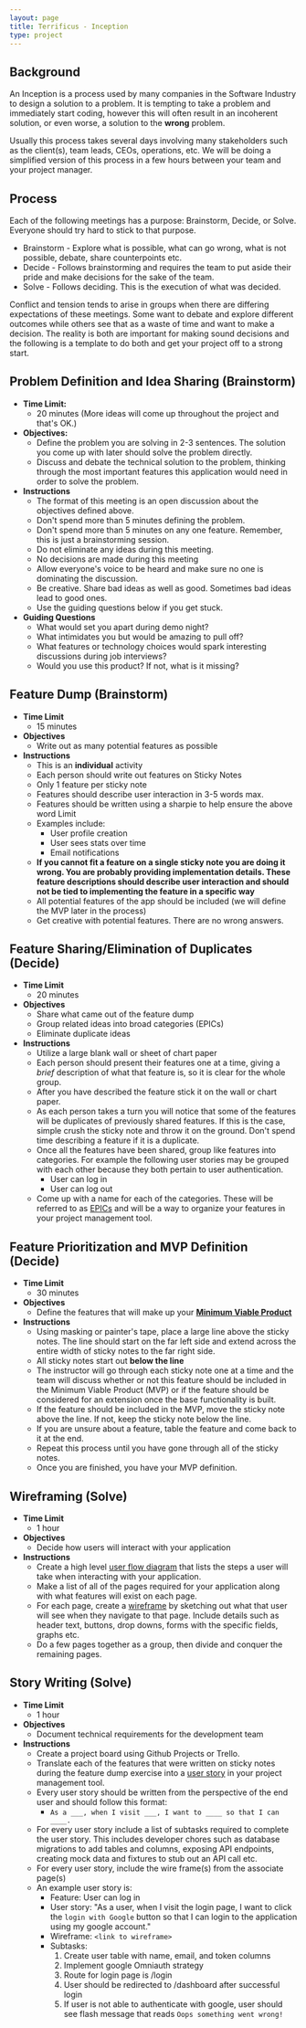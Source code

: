 ```yaml
---
layout: page
title: Terrificus - Inception
type: project
---
```


## Background

An Inception is a process used by many companies in the Software Industry to design a solution to a problem. It is tempting to take a problem and immediately start coding, however this will often result in an incoherent solution, or even worse, a solution to the **wrong** problem.

Usually this process takes several days involving many stakeholders such as the client(s), team leads, CEOs, operations, etc. We will be doing a simplified version of this process in a few hours between your team and your project manager.

## Process

Each of the following meetings has a purpose: Brainstorm, Decide, or Solve. Everyone should try hard to stick to that purpose.

* Brainstorm - Explore what is possible, what can go wrong, what is not possible, debate, share counterpoints etc.
* Decide - Follows brainstorming and requires the team to put aside their pride and make decisions for the sake of the team.
* Solve - Follows deciding. This is the execution of what was decided.

Conflict and tension tends to arise in groups when there are differing expectations of these meetings. Some want to debate and explore different outcomes while others see that as a waste of time and want to make a decision. The reality is both are important for making sound decisions and the following is a template to do both and get your project off to a strong start.

## Problem Definition and Idea Sharing (Brainstorm)

* **Time Limit:**
    * 20 minutes (More ideas will come up throughout the project and that's OK.)
* **Objectives:**
    * Define the problem you are solving in 2-3 sentences. The solution you come up with later should solve the problem directly.
    * Discuss and debate the technical solution to the problem, thinking through the most important features this application would need in order to solve the problem.
* **Instructions**
    * The format of this meeting is an open discussion about the objectives defined above.
    * Don't spend more than 5 minutes defining the problem.
    * Don't spend more than 5 minutes on any one feature. Remember, this is just a brainstorming session.
    * Do not eliminate any ideas during this meeting.
    * No decisions are made during this meeting
    * Allow everyone's voice to be heard and make sure no one is dominating the discussion.
    * Be creative. Share bad ideas as well as good. Sometimes bad ideas lead to good ones.
    * Use the guiding questions below if you get stuck.
* **Guiding Questions**
    * What would set you apart during demo night?
    * What intimidates you but would be amazing to pull off?
    * What features or technology choices would spark interesting discussions during job interviews?
    * Would you use this product? If not, what is it missing?

## Feature Dump (Brainstorm)

* **Time Limit**
    * 15 minutes
* **Objectives**
    * Write out as many potential features as possible
* **Instructions**
    * This is an **individual** activity
    * Each person should write out features on Sticky Notes
    * Only 1 feature per sticky note
    * Features should describe user interaction in 3-5 words max.
    * Features should be written using a sharpie to help ensure the above word Limit
    * Examples include:
        * User profile creation
        * User sees stats over time
        * Email notifications
    * **If you cannot fit a feature on a single sticky note you are doing it wrong. You are probably providing implementation details. These feature descriptions should describe user interaction and should not be tied to implementing the feature in a specific way**
    * All potential features of the app should be included (we will define the MVP later in the  process)
    * Get creative with potential features. There are no wrong answers.

## Feature Sharing/Elimination of Duplicates (Decide)

* **Time Limit**
    * 20 minutes
* **Objectives**
    * Share what came out of the feature dump
    * Group related ideas into broad categories (EPICs)
    * Eliminate duplicate ideas
* **Instructions**
    * Utilize a large blank wall or sheet of chart paper
    * Each person should present their features one at a time, giving a *brief* description of what that feature is, so it is clear for the whole group.
    * After you have described the feature stick it on the wall or chart paper.
    * As each person takes a turn you will notice that some of the features will be duplicates of previously shared features. If this is the case, simple crush the sticky note and throw it on the ground. Don't spend time describing a feature if it is a duplicate.
    * Once all the features have been shared, group like features into categories. For example the following user stories may be grouped with each other because they both pertain to user authentication.
        * User can log in
        * User can log out
    * Come up with a name for each of the categories. These will be referred to as [EPICs](https://www.yodiz.com/blog/what-is-epic-in-agile-methodology-definition-and-template-of-epic/) and will be a way to organize your features in your project management tool.

## Feature Prioritization and MVP Definition (Decide)

* **Time Limit**
    * 30 minutes
* **Objectives**
    * Define the features that will make up your [**Minimum Viable Product**](https://www.agilealliance.org/glossary/mvp/#q=~(infinite~false~filters~(tags~(~'mvp))~searchTerm~'~sort~false~sortDirection~'asc~page~1))
* **Instructions**
    * Using masking or painter's tape, place a large line above the sticky notes. The line should start on the far left side and extend across the entire width of sticky notes to the far right side.
    * All sticky notes start out **below the line**
    * The instructor will go through each sticky note one at a time and the team will discuss whether or not this feature should be included in the Minimum Viable Product (MVP) or if the feature should be considered for an extension once the base functionality is built.
    * If the feature should be included in the MVP, move the sticky note above the line. If not, keep the sticky note below the line.
    * If you are unsure about a feature, table the feature and come back to it at the end.
    * Repeat this process until you have gone through all of the sticky notes.
    * Once you are finished, you have your MVP definition.


## Wireframing (Solve)

* **Time Limit**
    * 1 hour
* **Objectives**
    * Decide how users will interact with your application
* **Instructions**
    * Create a high level [user flow diagram](https://bashooka.com/inspiration/33-excellent-user-flow-examples-for-inspiration/) that lists the steps a user will take when interacting with your application.
    * Make a list of all of the pages required for your application along with what features will exist on each page.
    * For each page, create a [wireframe](https://www.usability.gov/how-to-and-tools/methods/wireframing.html) by sketching out what that user will see when they navigate to that page. Include details such as header text, buttons, drop downs, forms with the specific fields, graphs etc.
    * Do a few pages together as a group, then divide and conquer the remaining pages.

## Story Writing (Solve)

* **Time Limit**
    * 1 hour
* **Objectives**
    * Document technical requirements for the development team
* **Instructions**
    * Create a project board using Github Projects or Trello.
    * Translate each of the features that were written on sticky notes during the feature dump exercise into a [user story](https://www.atlassian.com/agile/project-management/user-stories) in your project management tool.
    * Every user story should be written from the perspective of the end user and should follow this format:  
        * `As a ___, when I visit ___, I want to ____ so that I can ____.`
    * For every user story include a list of subtasks required to complete the user story. This includes developer chores such as database migrations to add tables and columns, exposing API endpoints, creating mock data and fixtures to stub out an API call etc.
    * For every user story, include the wire frame(s) from the associate page(s)
    * An example user story is:
        - Feature: User can log in
        - User story: "As a user, when I visit the login page, I want to click the `login with Google` button so that I can login to the application using my google account."
        - Wireframe: `<link to wireframe>`
        - Subtasks:
            1. Create user table with name, email, and token columns
            2. Implement google Omniauth strategy
            3. Route for login page is /login
            4. User should be redirected to /dashboard after successful login
            5. If user is not able to authenticate with google, user should see flash message that reads `Oops something went wrong!`
